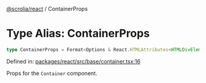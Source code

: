 [@scrolia/react](../README.md) / ContainerProps

# Type Alias: ContainerProps

```ts
type ContainerProps = Format<Options & React.HTMLAttributes<HTMLDivElement> & object>;
```

Defined in: [packages/react/src/base/container.tsx:16](https://github.com/alpheusday/scrolia/blob/a1d15b8008e894d5dd6b0e61a1c2164d92ca7b98/packages/react/src/base/container.tsx#L16)

Props for the `Container` component.
